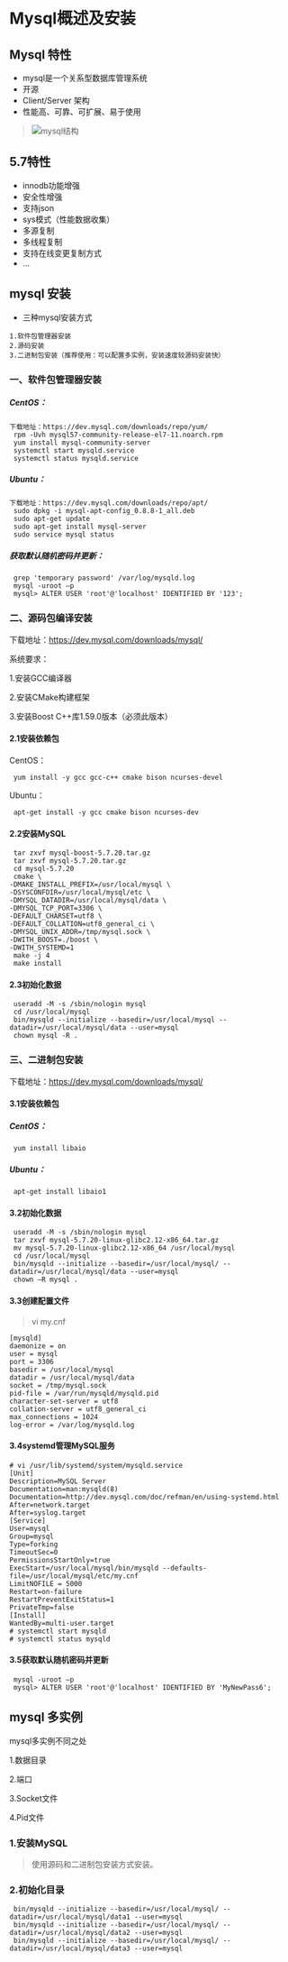 # Mysql概述及安装

## Mysql 特性
- mysql是一个关系型数据库管理系统
- 开源
- Client/Server 架构
- 性能高、可靠、可扩展、易于使用
> ![mysql结构](./pic/mysqljg.png)


## 5.7特性
- innodb功能增强
- 安全性增强
- 支持json
- sys模式（性能数据收集）
- 多源复制
- 多线程复制
- 支持在线变更复制方式
- ...


## mysql 安装

- 三种mysql安装方式
```
1.软件包管理器安装
2.源码安装
3.二进制包安装（推荐使用：可以配置多实例，安装速度较源码安装快）
```

### 一、软件包管理器安装

##### CentOS：
```
下载地址：https://dev.mysql.com/downloads/repo/yum/
 rpm -Uvh mysql57-community-release-el7-11.noarch.rpm
 yum install mysql-community-server
 systemctl start mysqld.service
 systemctl status mysqld.service
```
##### Ubuntu：
```
下载地址：https://dev.mysql.com/downloads/repo/apt/
 sudo dpkg -i mysql-apt-config_0.8.8-1_all.deb
 sudo apt-get update
 sudo apt-get install mysql-server
 sudo service mysql status
```
##### 获取默认随机密码并更新：
```
 grep 'temporary password' /var/log/mysqld.log
 mysql -uroot –p
 mysql> ALTER USER 'root'@'localhost' IDENTIFIED BY '123';
```
### 二、源码包编译安装
下载地址：https://dev.mysql.com/downloads/mysql/

系统要求：

1.安装GCC编译器

2.安装CMake构建框架

3.安装Boost C++库1.59.0版本（必须此版本）

#### 2.1安装依赖包
CentOS：
```
 yum install -y gcc gcc-c++ cmake bison ncurses-devel
```
Ubuntu：
```
 apt-get install -y gcc cmake bison ncurses-dev
```
#### 2.2安装MySQL
```
 tar zxvf mysql-boost-5.7.20.tar.gz
 tar zxvf mysql-5.7.20.tar.gz
 cd mysql-5.7.20
 cmake \
-DMAKE_INSTALL_PREFIX=/usr/local/mysql \
-DSYSCONFDIR=/usr/local/mysql/etc \
-DMYSQL_DATADIR=/usr/local/mysql/data \
-DMYSQL_TCP_PORT=3306 \
-DEFAULT_CHARSET=utf8 \
-DEFAULT_COLLATION=utf8_general_ci \
-DMYSQL_UNIX_ADDR=/tmp/mysql.sock \
-DWITH_BOOST=./boost \
-DWITH_SYSTEMD=1
 make -j 4
 make install
```
#### 2.3初始化数据
```
 useradd -M -s /sbin/nologin mysql
 cd /usr/local/mysql
 bin/mysqld --initialize --basedir=/usr/local/mysql --datadir=/usr/local/mysql/data --user=mysql
 chown mysql -R .
```

### 三、二进制包安装

下载地址：https://dev.mysql.com/downloads/mysql/
#### 3.1安装依赖包

##### CentOS：
```
 yum install libaio
```
##### Ubuntu：
```
 apt-get install libaio1
```

#### 3.2初始化数据
```
 useradd -M -s /sbin/nologin mysql
 tar zxvf mysql-5.7.20-linux-glibc2.12-x86_64.tar.gz
 mv mysql-5.7.20-linux-glibc2.12-x86_64 /usr/local/mysql
 cd /usr/local/mysql
 bin/mysqld --initialize --basedir=/usr/local/mysql/ --datadir=/usr/local/mysql/data --user=mysql
 chown –R mysql .
```
#### 3.3创建配置文件
> vi my.cnf
```
[mysqld]
daemonize = on
user = mysql
port = 3306
basedir = /usr/local/mysql
datadir = /usr/local/mysql/data
socket = /tmp/mysql.sock
pid-file = /var/run/mysqld/mysqld.pid
character-set-server = utf8
collation-server = utf8_general_ci
max_connections = 1024
log-error = /var/log/mysqld.log
```


#### 3.4systemd管理MySQL服务
```
# vi /usr/lib/systemd/system/mysqld.service
[Unit]
Description=MySQL Server
Documentation=man:mysqld(8)
Documentation=http://dev.mysql.com/doc/refman/en/using-systemd.html
After=network.target
After=syslog.target
[Service]
User=mysql
Group=mysql
Type=forking
TimeoutSec=0
PermissionsStartOnly=true
ExecStart=/usr/local/mysql/bin/mysqld --defaults-file=/usr/local/mysql/etc/my.cnf
LimitNOFILE = 5000
Restart=on-failure
RestartPreventExitStatus=1
PrivateTmp=false
[Install]
WantedBy=multi-user.target
# systemctl start mysqld
# systemctl status mysqld
```
#### 3.5获取默认随机密码并更新
```
 mysql -uroot –p
 mysql> ALTER USER 'root'@'localhost' IDENTIFIED BY 'MyNewPass6';
```

## mysql 多实例

mysql多实例不同之处

1.数据目录

2.端口

3.Socket文件

4.Pid文件

### 1.安装MySQL
  > 使用源码和二进制包安装方式安装。

### 2.初始化目录
```
 bin/mysqld --initialize --basedir=/usr/local/mysql/ --datadir=/usr/local/mysql/data1 --user=mysql
 bin/mysqld --initialize --basedir=/usr/local/mysql/ --datadir=/usr/local/mysql/data2 --user=mysql
 bin/mysqld --initialize --basedir=/usr/local/mysql/ --datadir=/usr/local/mysql/data3 --user=mysql
```
